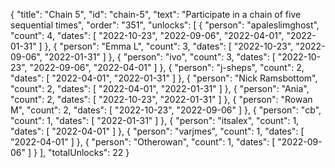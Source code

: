 {
  "title": "Chain 5",
  "id": "chain-5",
  "text": "Participate in a chain of five sequential times",
  "order": "351",
  "unlocks": [
    {
      "person": "apaleslimghost",
      "count": 4,
      "dates": [
        "2022-10-23",
        "2022-09-06",
        "2022-04-01",
        "2022-01-31"
      ]
    },
    {
      "person": "Emma L",
      "count": 3,
      "dates": [
        "2022-10-23",
        "2022-09-06",
        "2022-01-31"
      ]
    },
    {
      "person": "ivo",
      "count": 3,
      "dates": [
        "2022-10-23",
        "2022-09-06",
        "2022-04-01"
      ]
    },
    {
      "person": "j-sheps",
      "count": 2,
      "dates": [
        "2022-04-01",
        "2022-01-31"
      ]
    },
    {
      "person": "Nick Ramsbottom",
      "count": 2,
      "dates": [
        "2022-04-01",
        "2022-01-31"
      ]
    },
    {
      "person": "Ania",
      "count": 2,
      "dates": [
        "2022-10-23",
        "2022-01-31"
      ]
    },
    {
      "person": "Rowan M",
      "count": 2,
      "dates": [
        "2022-10-23",
        "2022-09-06"
      ]
    },
    {
      "person": "cb",
      "count": 1,
      "dates": [
        "2022-01-31"
      ]
    },
    {
      "person": "itsalex",
      "count": 1,
      "dates": [
        "2022-04-01"
      ]
    },
    {
      "person": "varjmes",
      "count": 1,
      "dates": [
        "2022-04-01"
      ]
    },
    {
      "person": "Otherowan",
      "count": 1,
      "dates": [
        "2022-09-06"
      ]
    }
  ],
  "totalUnlocks": 22
}